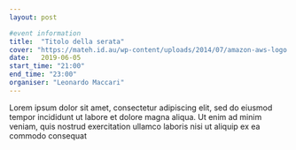 ```yaml
---
layout: post

#event information
title:  "Titolo della serata"
cover: "https://mateh.id.au/wp-content/uploads/2014/07/amazon-aws-logo.jpg"
date:   2019-06-05
start_time: "21:00"
end_time: "23:00"
organiser: "Leonardo Maccari"
---
```


Lorem ipsum dolor sit amet, consectetur adipiscing elit, sed do eiusmod tempor incididunt ut labore et dolore magna aliqua. Ut enim ad minim veniam, quis nostrud exercitation ullamco laboris nisi ut aliquip ex ea commodo consequat
